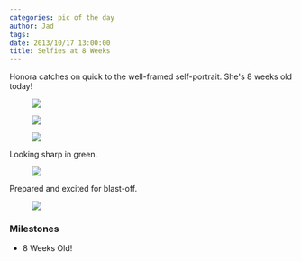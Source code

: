 ```yaml
---
categories: pic of the day
author: Jad
tags: 
date: 2013/10/17 13:00:00
title: Selfies at 8 Weeks
---
```


Honora catches on quick to the well-framed self-portrait.  She's 8 weeks old today!

<figure>
<img src="/img/2013/10/17/img_4392_medium.jpg" />
<figcaption></figcaption>
</figure>

<figure>
<img src="/img/2013/10/17/img_4412_large.jpg" />
<figcaption></figcaption>
</figure>

<figure>
<img src="/img/2013/10/17/img_4435_large.jpg" />
<figcaption></figcaption>
</figure>

Looking sharp in green.

<figure>
<img src="/img/2013/10/17/img_4384_medium.jpg" />
<figcaption></figcaption>
</figure>

Prepared and excited for blast-off.

<figure>
<img src="/img/2013/10/17/img_4452_medium.jpg" />
<figcaption></figcaption>
</figure>

### Milestones
* 8 Weeks Old!